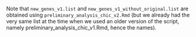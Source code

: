 Note that `new_genes_v1.list` and `new_genes_v1_without_original.list` are obtained using `preliminary_analysis_chic_v2.Rmd` (but we already had the very same list at the time when we used an older version of the script, namely preliminary_analysis_chic_v1.Rmd, hence the names).

